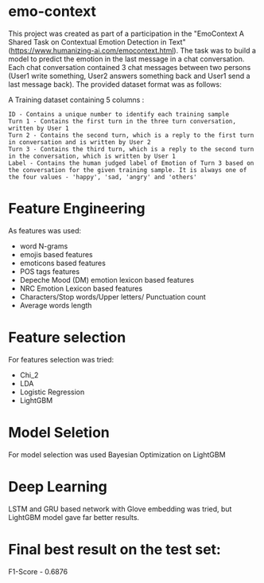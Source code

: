 # emo-context

This project was created as part of a participation in the "EmoContext A Shared Task on Contextual Emotion Detection in Text"  (https://www.humanizing-ai.com/emocontext.html). The task was to build a model to predict the emotion in the last message in a chat conversation. Each chat conversation contained 3 chat messages between two persons (User1 write something, User2 answers something back and User1 send a last message back). The provided dataset format was as follows:

A Training dataset containing 5 columns :

    ID - Contains a unique number to identify each training sample
    Turn 1 - Contains the first turn in the three turn conversation, written by User 1
    Turn 2 - Contains the second turn, which is a reply to the first turn in conversation and is written by User 2
    Turn 3 - Contains the third turn, which is a reply to the second turn in the conversation, which is written by User 1
    Label - Contains the human judged label of Emotion of Turn 3 based on the conversation for the given training sample. It is always one of the four values - 'happy', 'sad, 'angry' and 'others'

# Feature Engineering

As features was used:
 - word N-grams
 - emojis based features
 - emoticons based features
 - POS tags features
 - Depeche Mood (DM) emotion lexicon based features
 - NRC Emotion Lexicon based features
 - Characters/Stop words/Upper letters/ Punctuation count
 - Average words length

# Feature selection

For features selection was tried:
- Chi_2 
- LDA
- Logistic Regression
- LightGBM

# Model Seletion

For model selection was used Bayesian Optimization on LightGBM

# Deep Learning

LSTM and GRU based network with Glove embedding was tried, but LightGBM  model gave far better results.

# Final best result on the test set:
F1-Score - 0.6876

